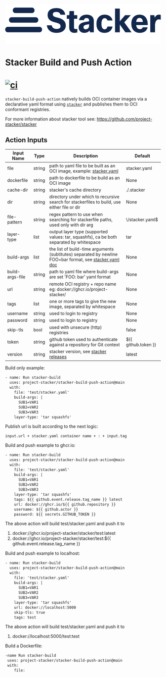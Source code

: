 <p align="center">
    <img src="https://github.com/project-stacker/assets/blob/main/images/logo/stacker-logo-text.png" alt="stacker" height="130"/>
</p>

# Stacker Build and Push Action
# [![ci](https://github.com/project-stacker/stacker-build-push-action/actions/workflows/ci.yaml/badge.svg?branch=main)](https://github.com/project-stacker/stacker-build-push-action/actions)

```stacker-build-push-action``` natively builds OCI container images via a declarative yaml format using [`stacker`](https://github.com/project-stacker/stacker) and publishes them to OCI conformant registries.


For more information about stacker tool see: https://github.com/project-stacker/stacker

## Action Inputs

<a id="build-inputs"></a>

| Input Name | Type |  Description | Default |
| ---------- | ---- |----------- | ------- |
| file | string | path to yaml file to be built as an OCI image, example: [stacker.yaml](./test/stacker.yaml)  | stacker.yaml
| dockerfile| string | path to dockerfile to be build as an OCI image | None 
| cache-dir | string | stacker's cache directory | ./.stacker
| dir  | string | directory under which to recursive search for stackerfiles to build, use either file or dir | None
| file-pattern| string | regex pattern to use when searching for stackerfile paths, used only with dir arg | \\/stacker.yaml$
| layer-type | list | output layer type (supported values: tar, squashfs), ca be both separated by whitespace | tar
| build-args | list | the list of build-time arguments (subtitutes) separated by newline FOO=bar format, see [stacker.yaml doc](https://github.com/project-stacker/stacker/blob/master/doc/stacker_yaml.md) | None
| build-args-file | string | path to yaml file where build-args are set 'FOO: bar' yaml format | None
| url | string | remote OCI registry + repo name eg: docker://ghcr.io/project-stacker/ | None
| tags | list | one or more tags to give the new image, separated by whitespace | None
| username | string | used to login to registry | None
| password | string | used to login to registry | None
| skip-tls | bool | used with unsecure (http) registries | false
| token    | string | github token used to authenticate against a repository for Git context | ${{ github.token }}
| version | string | stacker version, see [stacker releases](https://github.com/project-stacker/stacker/releases) | latest



Build only example:

```
- name: Run stacker-build
  uses: project-stacker/stacker-build-push-action@main
  with:
    file: 'test/stacker.yaml'
    build-args: |
      SUB1=VAR1
      SUB2=VAR2
      SUB3=VAR3
    layer-type: 'tar squashfs'
```


Publish url is built according to the next logic:
```
input.url + stacker.yaml container name + : + input.tag
```

Build and push example to ghcr.io:

```
- name: Run stacker-build
  uses: project-stacker/stacker-build-push-action@main
  with:
    file: 'test/stacker.yaml'
    build-args: |
      SUB1=VAR1
      SUB2=VAR2
      SUB3=VAR3
    layer-type: 'tar squashfs'
    tags: ${{ github.event.release.tag_name }} latest
    url: docker://ghcr.io/${{ github.repository }}
    username: ${{ github.actor }}
    password: ${{ secrets.GITHUB_TOKEN }}
```

The above action will build test/stacker.yaml and push it to
1. docker://ghcr.io/project-stacker/stacker/test:latest
2. docker://ghcr.io/project-stacker/stacker/test:${{ github.event.release.tag_name }}

Build and push example to localhost:

```
- name: Run stacker-build
  uses: project-stacker/stacker-build-push-action@main
  with:
    file: 'test/stacker.yaml'
    build-args: |
      SUB1=VAR1
      SUB2=VAR2
      SUB3=VAR3
    layer-type: 'tar squashfs'
    url: docker://localhost:5000
    skip-tls: true
    tags: test
```

The above action will build test/stacker.yaml and push it to
1. docker://localhost:5000/test:test



Build a Dockerfile:

```
-name Run stacker-build
 uses: project-stacker/stacker-build-push-action@main
 with:
    file: 
```
